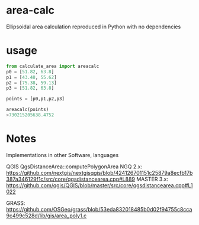 # area-calc
Ellipsoidal area calculation reproduced in Python with no dependencies

# usage

```python
from calculate_area import areacalc
p0 = [51.82, 63.8]
p1 = [43.48, 55.62]
p2 = [75.38, 59.13]
p3 = [51.82, 63.8]

points = [p0,p1,p2,p3]

areacalc(points)
>730215205638.4752
```

# Notes
Implementations in other Software, languages

QGIS
QgsDistanceArea::computePolygonArea
NGQ 2.x: https://github.com/nextgis/nextgisqgis/blob/424126701151c25879a8ecfb17b387a346129f1c/src/core/qgsdistancearea.cpp#L889
MASTER 3.x: https://github.com/qgis/QGIS/blob/master/src/core/qgsdistancearea.cpp#L1022

GRASS: https://github.com/OSGeo/grass/blob/53eda832018485b0d02f94755c8cca9c499c528d/lib/gis/area_poly1.c


